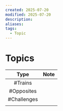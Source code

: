 ```yaml
---
created: 2025-07-20
modified: 2025-07-20
description: 
aliases: 
tags:
  - Topic
---
```


# Topics

|     Type     | Note |
| :----------: | :--: |
|   #Trains    |      |
|  #Opposites  |      |
| #Challenges  |      |
|              |      |
